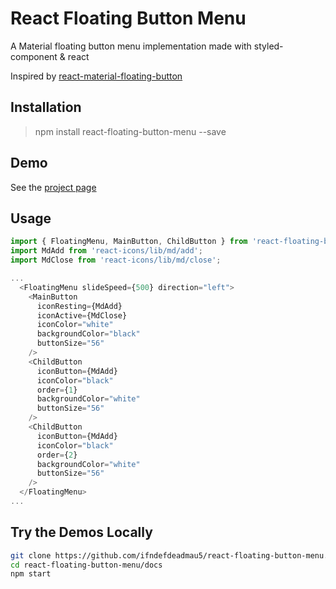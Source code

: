 # React Floating Button Menu
A Material floating button menu implementation made with styled-component &amp; react

Inspired by [react-material-floating-button](https://github.com/nobitagit/react-material-floating-button)

## Installation

> npm install react-floating-button-menu --save

## Demo

See the [project page](https://ifndefdeadmau5.github.io/react-floating-button-menu/)

## Usage

```javascript
import { FloatingMenu, MainButton, ChildButton } from 'react-floating-button-menu/build';
import MdAdd from 'react-icons/lib/md/add';
import MdClose from 'react-icons/lib/md/close';

...
  <FloatingMenu slideSpeed={500} direction="left">
    <MainButton
      iconResting={MdAdd}
      iconActive={MdClose}
      iconColor="white"
      backgroundColor="black"
      buttonSize="56"
    />
    <ChildButton
      iconButton={MdAdd}
      iconColor="black"
      order={1}
      backgroundColor="white"
      buttonSize="56"
    />
    <ChildButton
      iconButton={MdAdd}
      iconColor="black"
      order={2}
      backgroundColor="white"
      buttonSize="56"
    />
  </FloatingMenu>
...
```

## Try the Demos Locally
```sh
git clone https://github.com/ifndefdeadmau5/react-floating-button-menu.git
cd react-floating-button-menu/docs
npm start
```
